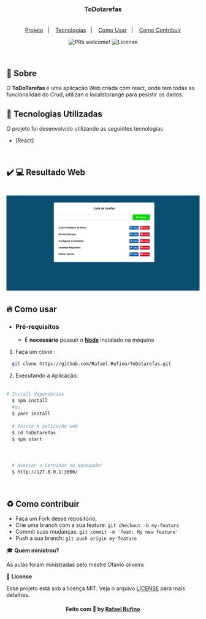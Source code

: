 
<h3 align="center">
    <br><br>
    <b>ToDotarefas</b>
    <br>
    <br>
</h3>


<p align="center">
  <a href="#sobre">Projeto</a>&nbsp;&nbsp;&nbsp;|&nbsp;&nbsp;&nbsp;
  <a href="#tecnologias-utilizadas">Tecnologias</a>&nbsp;&nbsp;&nbsp;|&nbsp;&nbsp;&nbsp;
  <a href="#como-usar">Como Usar</a>&nbsp;&nbsp;&nbsp;|&nbsp;&nbsp;&nbsp;
  <a href="#Como-Contribuir">Como Contribuir</a>
</p>

<p align="center">
 <img src="https://img.shields.io/static/v1?label=PRs&message=welcome&color=49AA26&labelColor=000000" alt="PRs welcome!" />

  <img alt="License" src="https://img.shields.io/static/v1?label=license&message=MIT&color=49AA26&labelColor=000000">
</p>

<br>



<a id="sobre"></a>


## :bookmark: Sobre

O <strong>ToDoTarefas </strong> é uma aplicação Web criada com react, onde tem todas as funcionalidad do Crud, utilizan o localstorange para pesistir os dados.



<a id="tecnologias-utilizadas"></a>

## :rocket: Tecnologias Utilizadas

O projeto foi desenvolvido utilizando as seguintes tecnologias

- [React]



<br>

## :heavy_check_mark: :computer: Resultado Web

<h1 align="center">
    <img alt="Web Home" src="./.github/app.png" width="800px">

</h1>

<a id="como-usar"></a>

## :fire: Como usar

- ### **Pré-requisitos**

  - É **necessário** possuir o  **[Node]()** instalado na máquina





1. Faça um clone :

```sh
  git clone https://github.com/Rafael-Rufino/ToDotarefas.git
```

2. Executando a Aplicação:

```sh

# Install dependecias
  $ npm install
  #ou
  $ yarn install

  # Inicie a aplicação web
  $ cd ToDotarefas
  $ npm start



  # Acessar o Servidor no Navegador
  $ http://127.0.0.1:3000/




```

<a id="Como-Contribuir"></a>


## :recycle: Como contribuir

- Faça um Fork desse repositório,
- Crie uma branch com a sua feature: `git checkout -b my-feature`
- Commit suas mudanças: `git commit -m 'feat: My new feature'`
- Push a sua branch: `git push origin my-feature`


🎓 **Quem ministrou?**

As aulas foram ministradas pelo mestre Otavio oliveira

📝 **License**

Esse projeto está sob a licença MIT. Veja o arquivo [LICENSE](LICENSE.md) para mais detalhes.




<h4 align="center">
    Feito com 💜 by <a href="https://www.linkedin.com/in/rafael-r-dos-santos-b889311ba/" target="_blank">Rafael Rufino</a>
</h4>






